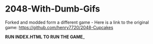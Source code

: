 # 2048-With-Dumb-Gifs
Forked and modded form a different game  - Here is a link to the original game: https://github.com/henry7720/2048-Cupcakes

____RUN INDEX.HTML TO RUN THE GAME_____
